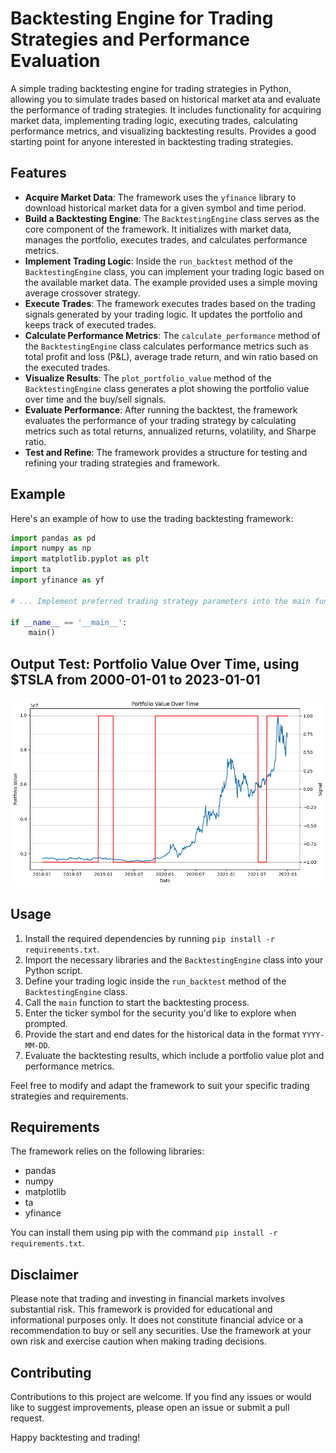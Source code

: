 # Backtesting Engine for Trading Strategies and Performance Evaluation

 A simple trading backtesting engine for trading strategies in Python, allowing you to simulate trades based on historical market ata and evaluate the performance of trading strategies. It includes functionality for acquiring market data, implementing trading logic, executing trades, calculating performance metrics, and visualizing backtesting results. Provides a good starting point for anyone interested in backtesting trading strategies.

## Features

- **Acquire Market Data**: The framework uses the `yfinance` library to download historical market data for a given symbol and time period.
- **Build a Backtesting Engine**: The `BacktestingEngine` class serves as the core component of the framework. It initializes with market data, manages the portfolio, executes trades, and calculates performance metrics.
- **Implement Trading Logic**: Inside the `run_backtest` method of the `BacktestingEngine` class, you can implement your trading logic based on the available market data. The example provided uses a simple moving average crossover strategy.
- **Execute Trades**: The framework executes trades based on the trading signals generated by your trading logic. It updates the portfolio and keeps track of executed trades.
- **Calculate Performance Metrics**: The `calculate_performance` method of the `BacktestingEngine` class calculates performance metrics such as total profit and loss (P&L), average trade return, and win ratio based on the executed trades.
- **Visualize Results**: The `plot_portfolio_value` method of the `BacktestingEngine` class generates a plot showing the portfolio value over time and the buy/sell signals.
- **Evaluate Performance**: After running the backtest, the framework evaluates the performance of your trading strategy by calculating metrics such as total returns, annualized returns, volatility, and Sharpe ratio.
- **Test and Refine**: The framework provides a structure for testing and refining your trading strategies and framework.

## Example

Here's an example of how to use the trading backtesting framework:

```python
import pandas as pd
import numpy as np
import matplotlib.pyplot as plt
import ta
import yfinance as yf

# ... Implement preferred trading strategy parameters into the main functions ...

if __name__ == '__main__':
    main()
```

## Output Test: Portfolio Value Over Time, using $TSLA from 2000-01-01 to 2023-01-01

![Portfolio Value Over Time, using TSLA from 2000-01-01 to 2023-01-01](output.png)



## Usage

1. Install the required dependencies by running `pip install -r requirements.txt`.
2. Import the necessary libraries and the `BacktestingEngine` class into your Python script.
3. Define your trading logic inside the `run_backtest` method of the `BacktestingEngine` class.
4. Call the `main` function to start the backtesting process.
5. Enter the ticker symbol for the security you'd like to explore when prompted.
6. Provide the start and end dates for the historical data in the format `YYYY-MM-DD`.
7. Evaluate the backtesting results, which include a portfolio value plot and performance metrics.

Feel free to modify and adapt the framework to suit your specific trading strategies and requirements.

## Requirements
The framework relies on the following libraries:
- pandas
- numpy
- matplotlib
- ta
- yfinance

You can install them using pip with the command `pip install -r requirements.txt`.

## Disclaimer
Please note that trading and investing in financial markets involves substantial risk. This framework is provided for educational and informational purposes only. It does not constitute financial advice or a recommendation to buy or sell any securities. Use the framework at your own risk and exercise caution when making trading decisions.


## Contributing
Contributions to this project are welcome. If you find any issues or would like to suggest improvements, please open an issue or submit a pull request.

Happy backtesting and trading!